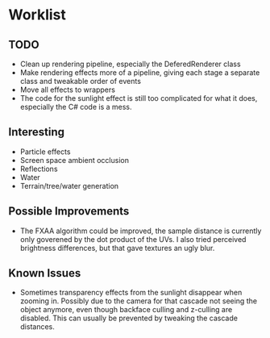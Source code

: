 # Worklist
## TODO

- Clean up rendering pipeline, especially the DeferedRenderer class
- Make rendering effects more of a pipeline, giving each stage a separate class and tweakable order of events
- Move all effects to wrappers
- The code for the sunlight effect is still too complicated for what it does, especially the C# code is a mess.

## Interesting

- Particle effects
- Screen space ambient occlusion
- Reflections
- Water
- Terrain/tree/water generation


## Possible Improvements

- The FXAA algorithm could be improved, the sample distance is currently only goverened by the dot product of the UVs. I also tried perceived brightness differences, but that gave textures an ugly blur.

## Known Issues

- Sometimes transparency effects from the sunlight disappear when zooming in. Possibly due to the camera for that cascade not seeing the object anymore, even though backface culling and z-culling are disabled. This can usually be prevented by tweaking the cascade distances.
